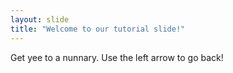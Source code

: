 ```yaml
---
layout: slide
title: "Welcome to our tutorial slide!"
---
```

Get yee to a nunnary.
Use the left arrow to go back!
